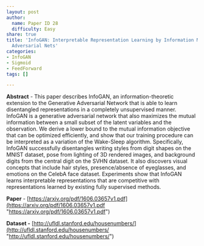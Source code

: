```yaml
---
layout: post
author:
  name: Paper ID 28
  difficulty: Easy
share: true
title: 'InfoGAN: Interpretable Representation Learning by Information Maximizing Generative
  Adversarial Nets'
categories:
- InfoGAN
- Sigmoid
- FeedForward
tags: []

---
```

**Abstract** - This paper describes InfoGAN, an information-theoretic extension to the Generative Adversarial Network that is able to learn disentangled representations in a completely unsupervised manner. InfoGAN is a generative adversarial network that also maximizes the mutual information between a small subset of the latent variables and the observation. We derive a lower bound to the mutual information objective that can be optimized efficiently, and show that our training procedure can be interpreted as a variation of the Wake-Sleep algorithm. Specifically, InfoGAN successfully disentangles writing styles from digit shapes on the MNIST dataset, pose from lighting of 3D rendered images, and background digits from the central digit on the SVHN dataset. It also discovers visual concepts that include hair styles, presence/absence of eyeglasses, and emotions on the CelebA face dataset. Experiments show that InfoGAN learns interpretable representations that are competitive with representations learned by existing fully supervised methods.

**Paper** - [https://arxiv.org/pdf/1606.03657v1.pdf](https://arxiv.org/pdf/1606.03657v1.pdf "https://arxiv.org/pdf/1606.03657v1.pdf")

**Dataset -** [http://ufldl.stanford.edu/housenumbers/](http://ufldl.stanford.edu/housenumbers/ "http://ufldl.stanford.edu/housenumbers/")